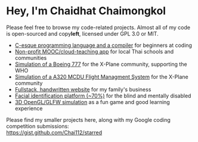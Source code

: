 # Hey, I'm Chaidhat Chaimongkol
Please feel free to browse my code-related projects. Almost all of my code is open-sourced and copy**left**, licensed under GPL 3.0 or MIT.
- [C-esque programming language and a compiler](https://github.com/Chai112/MinC-Compiler) for beginners at coding
- [Non-profit MOOC/cloud-teaching app](https://github.com/Ike-Chai/Laymanns) for local Thai schools and communities
- [Simulation of a Boeing 777](https://github.com/Chai112/Boeing-777-300ER) for the X-Plane community, supporting the WHO
- [Simulation of a A320 MCDU Flight Managment System](https://github.com/JonathanOrr/A321Neo-FXPL) for the X-Plane community
- [Fullstack, handwritten website](https://github.com/Chai112/Website) for my family's business
- [Facial identification platform (~70%)](https://github.com/Chai112/AIFRED) for the blind and mentally disabled
- [3D OpenGL/GLFW simulation](https://github.com/Chai112/ESC) as a fun game and good learning experience

Please find my smaller projects here, along with my Google coding competition submissions:\
https://gist.github.com/Chai112/starred
